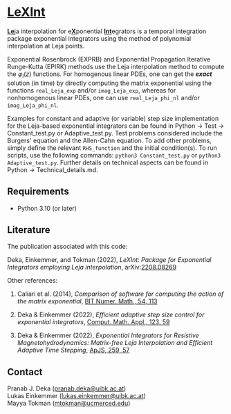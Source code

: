 #  [LeXInt](#)

[**Le**](#)ja interpolation for e[**X**](#)ponential [**Int**](#)egrators is a temporal integration package exponential integrators using the method of polynomial interpolation at Leja points.

Exponential Rosenbrock (EXPRB) and Exponential Propagation Iterative Runge-Kutta (EPIRK) methods use the Leja interpolation method to compute the $\varphi_l(z)$ functions. For homogenous linear PDEs, one can get the ***exact*** solution (in time) by directly computing the matrix exponential using the functions ``real_Leja_exp`` and/or ``imag_Leja_exp``, whereas for nonhomogenous linear PDEs, one can use ``real_Leja_phi_nl`` and/or ``imag_Leja_phi_nl``.

Examples for constant and adaptive (or variable) step size implementation for the Leja-based exponential integrators can be found in Python -> Test -> Constant_test.py or Adaptive_test.py. Test problems considered include the Burgers' equation and the Allen-Cahn equation. To add other problems, simply define the relevant ``RHS_function`` and the initial condition(s).  To run scripts, use the following commands: `python3 Constant_test.py` or `python3 Adaptive_test.py`. Further details on technical aspects can be found in Python -> Technical_details.md.

## Requirements
- Python 3.10 (or later)

## Literature
The publication associated with this code:

Deka, Einkemmer, and Tokman (2022), *LeXInt: Package for Exponential Integrators employing Leja interpolation*, arXiv:[2208.08269](
https://doi.org/10.48550/arXiv.2208.08269)

Other references:
1. Caliari et al. (2014), *Comparison of software for computing the action of the matrix exponential*, [BIT Numer. Math., 54, 113](https://doi.org/10.1007/s10543-013-0446-0)

2. Deka \& Einkemmer (2022), *Efficient adaptive step size control for exponential integrators*, [Comput. Math. Appl., 123, 59](https://doi.org/10.1016/j.camwa.2022.07.011)

3. Deka \& Einkemmer (2022), *Exponential Integrators for Resistive Magnetohydrodynamics: Matrix-free Leja Interpolation and Efficient Adaptive Time Stepping*, [ApJS, 259, 57](https://doi.org/10.3847/1538-4365/ac5177)

## Contact
Pranab J. Deka  (<pranab.deka@uibk.ac.at>) <br />
Lukas Einkemmer (<lukas.einkemmer@uibk.ac.at>) <br />
Mayya Tokman  (<mtokman@ucmerced.edu>)
